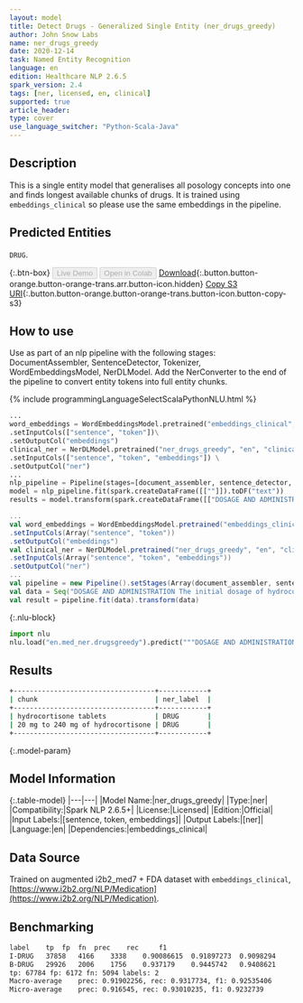 ```yaml
---
layout: model
title: Detect Drugs - Generalized Single Entity (ner_drugs_greedy)
author: John Snow Labs
name: ner_drugs_greedy
date: 2020-12-14
task: Named Entity Recognition
language: en
edition: Healthcare NLP 2.6.5
spark_version: 2.4
tags: [ner, licensed, en, clinical]
supported: true
article_header:
type: cover
use_language_switcher: "Python-Scala-Java"
---
```


## Description

This is a single entity model that generalises all posology concepts into one and finds longest available chunks of drugs. It is trained using `embeddings_clinical` so please use the same embeddings in the pipeline.

## Predicted Entities

`DRUG`.

{:.btn-box}
<button class="button button-orange" disabled>Live Demo</button>
<button class="button button-orange" disabled>Open in Colab</button>
[Download](https://s3.amazonaws.com/auxdata.johnsnowlabs.com/clinical/models/ner_drugs_greedy_en_2.6.4_2.4_1607417409084.zip){:.button.button-orange.button-orange-trans.arr.button-icon.hidden}
[Copy S3 URI](s3://auxdata.johnsnowlabs.com/clinical/models/ner_drugs_greedy_en_2.6.4_2.4_1607417409084.zip){:.button.button-orange.button-orange-trans.button-icon.button-copy-s3}

## How to use

Use as part of an nlp pipeline with the following stages: DocumentAssembler, SentenceDetector, Tokenizer, WordEmbeddingsModel, NerDLModel. Add the NerConverter to the end of the pipeline to convert entity tokens into full entity chunks.

<div class="tabs-box" markdown="1">
{% include programmingLanguageSelectScalaPythonNLU.html %}

```python
...
word_embeddings = WordEmbeddingsModel.pretrained("embeddings_clinical", "en", "clinical/models")\
.setInputCols(["sentence", "token"])\
.setOutputCol("embeddings")
clinical_ner = NerDLModel.pretrained("ner_drugs_greedy", "en", "clinical/models") \
.setInputCols(["sentence", "token", "embeddings"]) \
.setOutputCol("ner")
...
nlp_pipeline = Pipeline(stages=[document_assembler, sentence_detector, tokenizer, word_embeddings, clinical_ner, ner_converter])
model = nlp_pipeline.fit(spark.createDataFrame([[""]]).toDF("text"))
results = model.transform(spark.createDataFrame([["DOSAGE AND ADMINISTRATION The initial dosage of hydrocortisone tablets may vary from 20 mg to 240 mg of hydrocortisone per day depending on the specific disease entity being treated."]]).toDF("text"))
```

```scala
...
val word_embeddings = WordEmbeddingsModel.pretrained("embeddings_clinical", "en", "clinical/models")
.setInputCols(Array("sentence", "token"))
.setOutputCol("embeddings")
val clinical_ner = NerDLModel.pretrained("ner_drugs_greedy", "en", "clinical/models")
.setInputCols(Array("sentence", "token", "embeddings"))
.setOutputCol("ner")
...
val pipeline = new Pipeline().setStages(Array(document_assembler, sentence_detector, tokenizer, word_embeddings, clinical_ner, ner_converter))
val data = Seq("DOSAGE AND ADMINISTRATION The initial dosage of hydrocortisone tablets may vary from 20 mg to 240 mg of hydrocortisone per day depending on the specific disease entity being treated.").toDF("text")
val result = pipeline.fit(data).transform(data)
```


{:.nlu-block}
```python
import nlu
nlu.load("en.med_ner.drugsgreedy").predict("""DOSAGE AND ADMINISTRATION The initial dosage of hydrocortisone tablets may vary from 20 mg to 240 mg of hydrocortisone per day depending on the specific disease entity being treated.""")
```

</div>

## Results

```bash
+-----------------------------------+------------+
| chunk                             | ner_label  |
+-----------------------------------+------------+
| hydrocortisone tablets            | DRUG       |
| 20 mg to 240 mg of hydrocortisone | DRUG       |
+-----------------------------------+------------+
```

{:.model-param}
## Model Information

{:.table-model}
|---|---|
|Model Name:|ner_drugs_greedy|
|Type:|ner|
|Compatibility:|Spark NLP 2.6.5+|
|License:|Licensed|
|Edition:|Official|
|Input Labels:|[sentence, token, embeddings]|
|Output Labels:|[ner]|
|Language:|en|
|Dependencies:|embeddings_clinical|

## Data Source

Trained on augmented i2b2_med7 + FDA dataset with ``embeddings_clinical``, [https://www.i2b2.org/NLP/Medication](https://www.i2b2.org/NLP/Medication).

## Benchmarking

```bash
label	 tp	 fp	 fn	 prec	 rec	 f1
I-DRUG	 37858	 4166	 3338	 0.90086615	 0.91897273	 0.9098294
B-DRUG	 29926	 2006	 1756	 0.937179	 0.9445742	 0.9408621
tp: 67784 fp: 6172 fn: 5094 labels: 2
Macro-average	 prec: 0.91902256, rec: 0.9317734, f1: 0.92535406
Micro-average	 prec: 0.916545, rec: 0.93010235, f1: 0.9232739
```